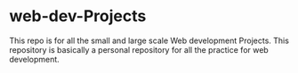 # web-dev-Projects
This repo is for all the small and large scale Web development Projects. This repository is basically a personal repository for all the practice for web development. 
